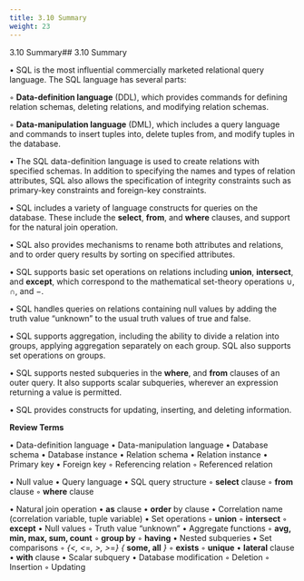 ```yaml
---
title: 3.10 Summary
weight: 23
---
```


3.10 Summary## 3.10 Summary

• SQL is the most influential commercially marketed relational query language. The SQL language has several parts:

◦ **Data-definition language** (DDL), which provides commands for defining relation schemas, deleting relations, and modifying relation schemas.

◦ **Data-manipulation language** (DML), which includes a query language and commands to insert tuples into, delete tuples from, and modify tuples in the database.

• The SQL data-definition language is used to create relations with specified schemas. In addition to specifying the names and types of relation attributes, SQL also allows the specification of integrity constraints such as primary-key constraints and foreign-key constraints.

• SQL includes a variety of language constructs for queries on the database. These include the **select**, **from**, and **where** clauses, and support for the natural join operation.

• SQL also provides mechanisms to rename both attributes and relations, and to order query results by sorting on specified attributes.

• SQL supports basic set operations on relations including **union**, **intersect**, and **except**, which correspond to the mathematical set-theory operations ∪, ∩, and −.

• SQL handles queries on relations containing null values by adding the truth value “unknown” to the usual truth values of true and false.

• SQL supports aggregation, including the ability to divide a relation into groups, applying aggregation separately on each group. SQL also supports set operations on groups.

• SQL supports nested subqueries in the **where**, and **from** clauses of an outer query. It also supports scalar subqueries, wherever an expression returning a value is permitted.

• SQL provides constructs for updating, inserting, and deleting information.

**Review Terms**

• Data-definition language 
• Data-manipulation language 
• Database schema 
• Database instance 
• Relation schema
• Relation instance 
• Primary key 
• Foreign key
    ◦ Referencing relation
    ◦ Referenced relation  

• Null value 
• Query language 
• SQL query structure
◦ **select** clause
◦ **from** clause
◦ **where** clause

• Natural join operation 
• **as** clause 
• **order** by clause 
• Correlation name (correlation variable, tuple variable) 
• Set operations
◦ **union**
◦ **intersect**
◦ **except**
• Null values
◦ Truth value “unknown”
• Aggregate functions
◦ **avg, min, max, sum, count**
◦ **group by**
◦ **having**
• Nested subqueries • Set comparisons
◦ _{<, <_\=_, >, >_\=_} {_ **some, all** _}_ 
◦ **exists**
◦ **unique**
• **lateral** clause 
• **with** clause 
• Scalar subquery 
• Database modification
◦ Deletion
◦ Insertion
◦ Updating

